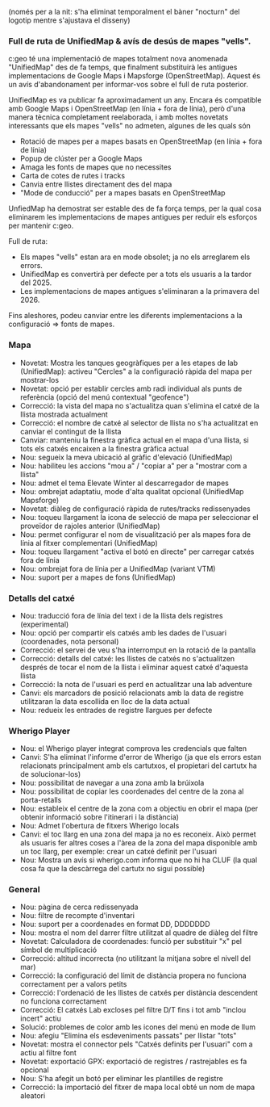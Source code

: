 (només per a la nit: s'ha eliminat temporalment el bàner "nocturn" del logotip mentre s'ajustava el disseny)

### Full de ruta de UnifiedMap & avís de desús de mapes "vells".
c:geo té una implementació de mapes totalment nova anomenada "UnifiedMap" des de fa temps, que finalment substituirà les antigues implementacions de Google Maps i Mapsforge (OpenStreetMap). Aquest és un avís d'abandonament per informar-vos sobre el full de ruta posterior.

UnifiedMap es va publicar fa aproximadament un any. Encara és compatible amb Google Maps i OpenStreetMap (en línia + fora de línia), però d'una manera tècnica completament reelaborada, i amb moltes novetats interessants que els mapes "vells" no admeten, algunes de les quals són
- Rotació de mapes per a mapes basats en OpenStreetMap (en línia + fora de línia)
- Popup de clúster per a Google Maps
- Amaga les fonts de mapes que no necessites
- Carta de cotes de rutes i tracks
- Canvia entre llistes directament des del mapa
- "Mode de conducció" per a mapes basats en OpenStreetMap

UnfiedMap ha demostrat ser estable des de fa força temps, per la qual cosa eliminarem les implementacions de mapes antigues per reduir els esforços per mantenir c:geo.

Full de ruta:
- Els mapes "vells" estan ara en mode obsolet; ja no els arreglarem els errors.
- UnifiedMap es convertirà per defecte per a tots els usuaris a la tardor del 2025.
- Les implementacions de mapes antigues s'eliminaran a la primavera del 2026.

Fins aleshores, podeu canviar entre les diferents implementacions a la configuració => fonts de mapes.

### Mapa
- Novetat: Mostra les tanques geogràfiques per a les etapes de lab (UnifiedMap): activeu "Cercles" a la configuració ràpida del mapa per mostrar-los
- Novetat: opció per establir cercles amb radi individual als punts de referència (opció del menú contextual "geofence")
- Correcció: la vista del mapa no s'actualitza quan s'elimina el catxé de la llista mostrada actualment
- Correcció: el nombre de catxé al selector de llista no s'ha actualitzat en canviar el contingut de la llista
- Canviar: manteniu la finestra gràfica actual en el mapa d'una llista, si tots els catxés encaixen a la finestra gràfica actual
- Nou: segueix la meva ubicació al gràfic d'elevació (UnifiedMap)
- Nou: habiliteu les accions "mou a" / "copiar a" per a "mostrar com a llista"
- Nou: admet el tema Elevate Winter al descarregador de mapes
- Nou: ombrejat adaptatiu, mode d'alta qualitat opcional (UnifiedMap Mapsforge)
- Novetat: diàleg de configuració ràpida de rutes/tracks redissenyades
- Nou: toqueu llargament la icona de selecció de mapa per seleccionar el proveïdor de rajoles anterior (UnifiedMap)
- Nou: permet configurar el nom de visualització per als mapes fora de línia al fitxer complementari (UnifiedMap)
- Nou: toqueu llargament "activa el botó en directe" per carregar catxés fora de línia
- Nou: ombrejat fora de línia per a UnifiedMap (variant VTM)
- Nou: suport per a mapes de fons (UnifiedMap)

### Detalls del catxé
- Nou: traducció fora de línia del text i de la llista dels registres  (experimental)
- Nou: opció per compartir els catxés amb les dades de l'usuari (coordenades, nota personal)
- Correcció: el servei de veu s'ha interromput en la rotació de la pantalla
- Correcció: detalls del catxé: les llistes de catxés no s'actualitzen després de tocar el nom de la llista i eliminar aquest catxé d'aquesta llista
- Correcció: la nota de l'usuari es perd en actualitzar una lab adventure
- Canvi: els marcadors de posició relacionats amb la data de registre utilitzaran la data escollida en lloc de la data actual
- Nou: redueix les entrades de registre llargues per defecte

### Wherigo Player
- Nou: el Wherigo player integrat comprova les credencials que falten
- Canvi: S'ha eliminat l'informe d'error de Wherigo (ja que els errors estan relacionats principalment amb els cartutxos, el propietari del cartutx ha de solucionar-los)
- Nou: possibilitat de navegar a una zona amb la brúixola
- Nou: possibilitat de copiar les coordenades del centre de la zona al porta-retalls
- Nou: estableix el centre de la zona com a objectiu en obrir el mapa (per obtenir informació sobre l'itinerari i la distància)
- Nou: Admet l'obertura de fitxers Wherigo locals
- Canvi: el toc llarg en una zona del mapa ja no es reconeix. Això permet als usuaris fer altres coses a l'àrea de la zona del mapa disponible amb un toc llarg, per exemple: crear un catxé definit per l'usuari
- Nou: Mostra un avís si wherigo.com informa que no hi ha CLUF (la qual cosa fa que la descàrrega del cartutx no sigui possible)

### General
- Nou: pàgina de cerca redissenyada
- Nou: filtre de recompte d'inventari
- Nou: suport per a coordenades en format DD, DDDDDDD
- Nou: mostra el nom del darrer filtre utilitzat al quadre de diàleg del filtre
- Novetat: Calculadora de coordenades: funció per substituir "x" pel símbol de multiplicació
- Correcció: altitud incorrecta (no utilitzant la mitjana sobre el nivell del mar)
- Correcció: la configuració del límit de distància propera no funciona correctament per a valors petits
- Correcció: l'ordenació de les llistes de catxés per distància descendent no funciona correctament
- Correcció: El catxés Lab excloses pel filtre D/T fins i tot amb "inclou incert" actiu
- Solució: problemes de color amb les icones del menú en mode de llum
- Nou: afegiu "Elimina els esdeveniments passats" per llistar "tots"
- Novetat: mostra el connector pels "Catxés definits per l'usuari" com a actiu al filtre font
- Novetat: exportació GPX: exportació de registres / rastrejables es fa opcional
- Nou: S'ha afegit un botó per eliminar les plantilles de registre
- Correcció: la importació del fitxer de mapa local obté un nom de mapa aleatori
